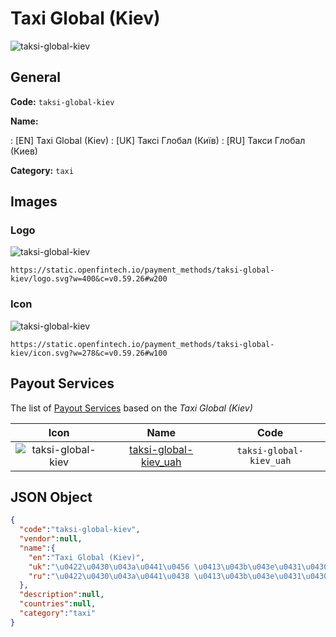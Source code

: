 
# Taxi Global (Kiev) 
![taksi-global-kiev](https://static.openfintech.io/payment_methods/taksi-global-kiev/logo.svg?w=400&c=v0.59.26#w200)  

## General 
**Code:** `taksi-global-kiev` 
 
**Name:** 
 
:	[EN] Taxi Global (Kiev) 
:	[UK] Таксі Глобал (Київ) 
:	[RU] Такси Глобал (Киев) 
 
**Category:** `taxi` 
 

## Images 

### Logo 
![taksi-global-kiev](https://static.openfintech.io/payment_methods/taksi-global-kiev/logo.svg?w=400&c=v0.59.26#w200)  

```
https://static.openfintech.io/payment_methods/taksi-global-kiev/logo.svg?w=400&c=v0.59.26#w200
```  

### Icon 
![taksi-global-kiev](https://static.openfintech.io/payment_methods/taksi-global-kiev/icon.svg?w=278&c=v0.59.26#w100)  

```
https://static.openfintech.io/payment_methods/taksi-global-kiev/icon.svg?w=278&c=v0.59.26#w100
```  

## Payout Services 
 
The list of [Payout Services](/payout-services/) based on the _Taxi Global (Kiev)_ 

|Icon|Name|Code| 
|:---:|:---:|:---:| 
|![taksi-global-kiev](https://static.openfintech.io/payout_methods/taksi-global-kiev/icon.svg?w=278&c=v0.59.26#w40) |[taksi-global-kiev_uah](/payout-services/taksi-global-kiev_uah/)|`taksi-global-kiev_uah`| 
 

## JSON Object 

```json
{
  "code":"taksi-global-kiev",
  "vendor":null,
  "name":{
    "en":"Taxi Global (Kiev)",
    "uk":"\u0422\u0430\u043a\u0441\u0456 \u0413\u043b\u043e\u0431\u0430\u043b (\u041a\u0438\u0457\u0432)",
    "ru":"\u0422\u0430\u043a\u0441\u0438 \u0413\u043b\u043e\u0431\u0430\u043b (\u041a\u0438\u0435\u0432)"
  },
  "description":null,
  "countries":null,
  "category":"taxi"
}
```  
